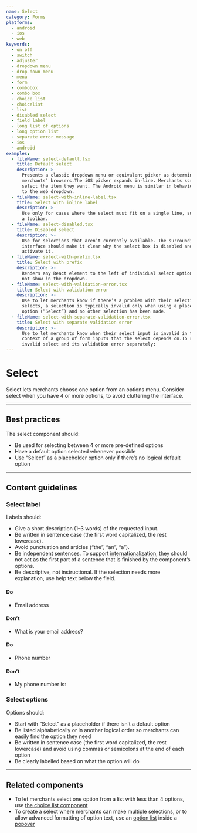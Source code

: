 ```yaml
---
name: Select
category: Forms
platforms:
  - android
  - ios
  - web
keywords:
  - on off
  - switch
  - adjuster
  - dropdown menu
  - drop-down menu
  - menu
  - form
  - combobox
  - combo box
  - choice list
  - choicelist
  - list
  - disabled select
  - field label
  - long list of options
  - long option list
  - separate error message
  - ios
  - android
examples:
  - fileName: select-default.tsx
    title: Default select
    description: >-
      Presents a classic dropdown menu or equivalent picker as determined by
      merchants’ browsers.The iOS picker expands in-line. Merchants scroll to
      select the item they want. The Android menu is similar in behavior
      to the web dropdown.
  - fileName: select-with-inline-label.tsx
    title: Select with inline label
    description: >-
      Use only for cases where the select must fit on a single line, such as in
      a toolbar.
  - fileName: select-disabled.tsx
    title: Disabled select
    description: >-
      Use for selections that aren’t currently available. The surrounding
      interface should make it clear why the select box is disabled and how to
      activate it.
  - fileName: select-with-prefix.tsx
    title: Select with prefix
    description: >-
      Renders any React element to the left of individual select options. Does
      not show in the dropdown.
  - fileName: select-with-validation-error.tsx
    title: Select with validation error
    description: >-
      Use to let merchants know if there’s a problem with their selection. For
      selects, a selection is typically invalid only when using a placeholder
      option (“Select”) and no other selection has been made.
  - fileName: select-with-separate-validation-error.tsx
    title: Select with separate validation error
    description: >-
      Use to let merchants know when their select input is invalid in the
      context of a group of form inputs that the select depends on.To render an
      invalid select and its validation error separately:
---
```


# Select

Select lets merchants choose one option from an options menu. Consider select when you have 4 or more options, to avoid cluttering the interface.

---

## Best practices

The select component should:

- Be used for selecting between 4 or more pre-defined options
- Have a default option selected whenever possible
- Use “Select” as a placeholder option only if there’s no logical default option

---

## Content guidelines

### Select label

Labels should:

- Give a short description (1–3 words) of the requested input.
- Be written in sentence case (the first word capitalized, the rest lowercase).
- Avoid punctuation and articles (“the”, “an”, “a”).
- Be independent sentences. To support [internationalization](https://polaris.shopify.com/foundations/internationalization), they should not act as the first part of a sentence that is finished by the component’s options.
- Be descriptive, not instructional. If the selection needs more explanation, use help text below the field.

<!-- usagelist -->

#### Do

- Email address

#### Don’t

- What is your email address?

<!-- end -->

<!-- usagelist -->

#### Do

- Phone number

#### Don’t

- My phone number is:

<!-- end -->

### Select options

Options should:

- Start with “Select” as a placeholder if there isn’t a default option
- Be listed alphabetically or in another logical order so merchants can easily find the option they need
- Be written in sentence case (the first word capitalized, the rest lowercase) and avoid using commas or semicolons at the end of each option
- Be clearly labelled based on what the option will do

---

## Related components

- To let merchants select one option from a list with less than 4 options, use [the choice list component](https://polaris.shopify.com/components/forms/choice-list)
- To create a select where merchants can make multiple selections, or to allow advanced formatting of option text, use an [option list](https://polaris.shopify.com/components/lists-and-tables/option-list) inside a [popover](https://polaris.shopify.com/components/overlays/popover)
